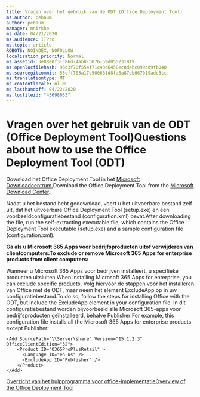 ```yaml
---
title: Vragen over het gebruik van de ODT (Office Deployment Tool)
ms.author: pebaum
author: pebaum
manager: mnirkhe
ms.date: 04/21/2020
ms.audience: ITPro
ms.topic: article
ROBOTS: NOINDEX, NOFOLLOW
localization_priority: Normal
ms.assetid: 3e88e0f3-c86d-4ab8-b076-59d0552318f9
ms.openlocfilehash: 96d3f70f554f71c43d6458ec8debc099cd9fb040
ms.sourcegitcommit: 55eff703a17e500681d8fa6a87eb067019ade3cc
ms.translationtype: MT
ms.contentlocale: nl-NL
ms.lasthandoff: 04/22/2020
ms.locfileid: "43698053"
---
```

# <a name="questions-about-how-to-use-the-office-deployment-tool-odt"></a><span data-ttu-id="865cb-102">Vragen over het gebruik van de ODT (Office Deployment Tool)</span><span class="sxs-lookup"><span data-stu-id="865cb-102">Questions about how to use the Office Deployment Tool (ODT)</span></span>

<span data-ttu-id="865cb-103">Download het Office Deployment Tool in het [Microsoft Downloadcentrum.](https://go.microsoft.com/fwlink/p/?LinkID=626065)</span><span class="sxs-lookup"><span data-stu-id="865cb-103">Download the Office Deployment Tool from the [Microsoft Download Center](https://go.microsoft.com/fwlink/p/?LinkID=626065).</span></span>
  
<span data-ttu-id="865cb-104">Nadat u het bestand hebt gedownload, voert u het uitvoerbare bestand zelf uit, dat het uitvoerbare Office Deployment Tool (setup.exe) en een voorbeeldconfiguratiebestand (configuration.xml) bevat.</span><span class="sxs-lookup"><span data-stu-id="865cb-104">After downloading the file, run the self-extracting executable file, which contains the Office Deployment Tool executable (setup.exe) and a sample configuration file (configuration.xml).</span></span>
  
 <span data-ttu-id="865cb-105">**Ga als u Microsoft 365 Apps voor bedrijfsproducten uitof verwijderen van clientcomputers:**</span><span class="sxs-lookup"><span data-stu-id="865cb-105">**To exclude or remove Microsoft 365 Apps for enterprise products from client computers:**</span></span>
  
<span data-ttu-id="865cb-106">Wanneer u Microsoft 365 Apps voor bedrijven installeert, u specifieke producten uitsluiten.</span><span class="sxs-lookup"><span data-stu-id="865cb-106">When installing Microsoft 365 Apps for enterprise, you can exclude specific products.</span></span> <span data-ttu-id="865cb-107">Volg hiervoor de stappen voor het installeren van Office met de ODT, maar neem het element ExcludeApp op in uw configuratiebestand.</span><span class="sxs-lookup"><span data-stu-id="865cb-107">To do so, follow the steps for installing Office with the ODT, but include the ExcludeApp element in your configuration file.</span></span> <span data-ttu-id="865cb-108">In dit configuratiebestand worden bijvoorbeeld alle Microsoft 365-apps voor bedrijfsproducten geïnstalleerd, behalve Publisher:</span><span class="sxs-lookup"><span data-stu-id="865cb-108">For example, this configuration file installs all the Microsoft 365 Apps for enterprise products except Publisher:</span></span>
  
```
<Add SourcePath="\\Server\share" Version="15.1.2.3" OfficeClientEdition="32">
    <Product ID="O365ProPlusRetail" >
      <Language ID="en-us" />
      <ExcludeApp ID="Publisher" />
    </Product>
</Add>
```

[<span data-ttu-id="865cb-109">Overzicht van het hulpprogramma voor office-implementatie</span><span class="sxs-lookup"><span data-stu-id="865cb-109">Overview of the Office Deployment Tool</span></span>](https://docs.microsoft.com/deployoffice/overview-of-the-office-2016-deployment-tool)
  

